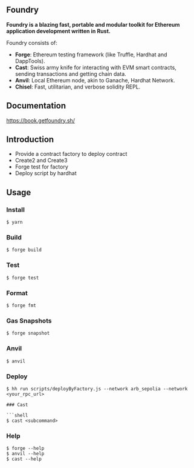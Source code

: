 ## Foundry

**Foundry is a blazing fast, portable and modular toolkit for Ethereum application development written in Rust.**

Foundry consists of:

-   **Forge**: Ethereum testing framework (like Truffle, Hardhat and DappTools).
-   **Cast**: Swiss army knife for interacting with EVM smart contracts, sending transactions and getting chain data.
-   **Anvil**: Local Ethereum node, akin to Ganache, Hardhat Network.
-   **Chisel**: Fast, utilitarian, and verbose solidity REPL.

## Documentation

https://book.getfoundry.sh/

## Introduction 
- Provide a contract factory to deploy contract 
- Create2 and Create3 
- Forge test for factory
- Deploy script by hardhat 

## Usage
### Install
```shell
$ yarn
```
### Build

```shell
$ forge build
```

### Test

```shell
$ forge test
```

### Format

```shell
$ forge fmt
```

### Gas Snapshots

```shell
$ forge snapshot
```

### Anvil

```shell
$ anvil
```

### Deploy

```shell
$ hh run scripts/deployByFactory.js --network arb_sepolia --network <your_rpc_url>

### Cast

```shell
$ cast <subcommand>
```

### Help

```shell
$ forge --help
$ anvil --help
$ cast --help
```
